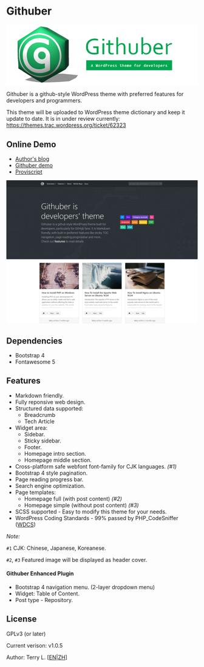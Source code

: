 # Githuber

![Screenshot](./themes/githuber/assets/images/logo_githuber_banner.png)

Githuber is a github-style WordPress theme with preferred features for developers and programmers.

This theme will be uploaded to WordPress theme dictionary and keep it update to date.
It is in under review currently: https://themes.trac.wordpress.org/ticket/62323

## Online Demo
- [Author's blog](https://terryl.in/) 
- [Githuber demo](https://terryl.in/githuber/) 
- [Proviscript](https://proviscript.sh/) 

![Screenshot](./themes/githuber/screenshot.png)

## Dependencies

- Bootstrap 4
- Fontawesome 5

## Features

- Markdown friendly.
- Fully reponsive web design.
- Structured data supported:
  - Breadcrumb
  - Tech Article
- Widget area:
  - Sidebar. 
  - Sticky sidebar.
  - Footer.
  - Homepage intro section.
  - Homepage middle section.
- Cross-platform safe webfont font-family for CJK languages. *(#1)*
- Bootstrap 4 style pagination.
- Page reading progress bar.
- Search engine optimization.
- Page templates:
  - Homepage full (with post content) *(#2)*
  - Homepage simple (without post content) *(#3)*
- SCSS supported - Easy to modify this theme for your needs.
- WordPress Coding Standards - 99% passed by PHP_CodeSniffer ([WDCS](https://github.com/WordPress-Coding-Standards/WordPress-Coding-Standards))

*Note:*

`#1` CJK: Chinese, Japanese, Koreanese.

`#2`, `#3` Featured image will be displayed as header cover.

#### Githuber Enhanced Plugin
- Bootstrap 4 navigation menu. (2-layer dropdown menu)
- Widget: Table of Content.
- Post type - Repository.


## License

GPLv3 (or later)

Current verison: v1.0.5

Author: Terry L. [[EN](https://terryl.in/)|[ZH](https://terryl.in/zh/)]



